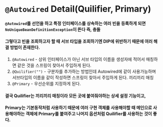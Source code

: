 # `@Autowired` Detail(Quilifier, Primary)


#### `@Autowired`를 선언을 하고 특정 인터페이스를 상속하는 여러 빈을 등록하게 되면 `NoUniqueBeanDefinitionException`이 뜬다 즉, 충돌
#### 그렇다고 빈을 조회하고자 할 때 서브 타입을 조회하기엔 DIP에 위반하기 때문에 여러 해결 방법이 존재한다.


1. `@Autowired` - 상위 인터페이스가 아닌 서브 타입의 이름을 생성자에 적어서 매칭하면 같은 것을 스프링이 찾아서 주입하게 된다. 
2. `@Quilifier("")` - 구분자를 추가하는 방법인데 Autowired에 같이 사용가능하며 서브타입의 이름을 같이 작성하면 스프링이 찾아서 주입하게 된다. 끼리끼리 매칭 
3. `@Primary` - 우선순위를 지정하게 된다. 

#### 결국 Quilifier는 끼리끼리 매칭이라 모든 곳에 붙여줘야하는 상세 설정 기능이고, 
#### Primary는 기본동작처럼 사용하기 때문에 여러 구현 객체를 사용해야할 때 메인으로 사용해야하는 객체에 Primary를 붙여주고 나머지 옵션처럼 Quilifier를 사용하는 것이 좋다.